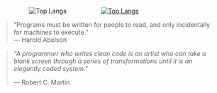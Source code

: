 &emsp;&emsp;&emsp;&emsp;&emsp; 
![Top Langs](https://github-readme-stats.vercel.app/api/top-langs/?username=jkeresman01&token=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&count_private=true&theme=tokyonight&border_color=333) &emsp;&emsp;&emsp;&emsp;&emsp;
[![Top Langs](https://github-readme-stats.vercel.app/api/top-langs/?username=jkeresman01&token=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&count_private=true&theme=tokyonight&border_color=333&layout=donut&hide_title=true)](https://github.com/jkeresman01/github-readme-stats)


> “Programs must be written for people to read, and only incidentally for machines to execute.”  
> — Harold Abelson


> *"A programmer who writes clean code is an artist who can take a blank screen through a series of transformations until it is an elegantly coded system."*
>  
> — Robert C. Martin

<!--
**jkeresman01/jkeresman01** is a ✨ _special_ ✨ repository because its `README.md` (this file) appears on your GitHub profile.

Here are some ideas to get you started:

- 🔭 I’m currently working on ...
- 🌱 I’m currently learning ...
- 👯 I’m looking to collaborate on ...
- 🤔 I’m looking for help with ...
- 💬 Ask me about ...
- 📫 How to reach me: ...
- 😄 Pronouns: ...
- ⚡ Fun fact: ...
-->
